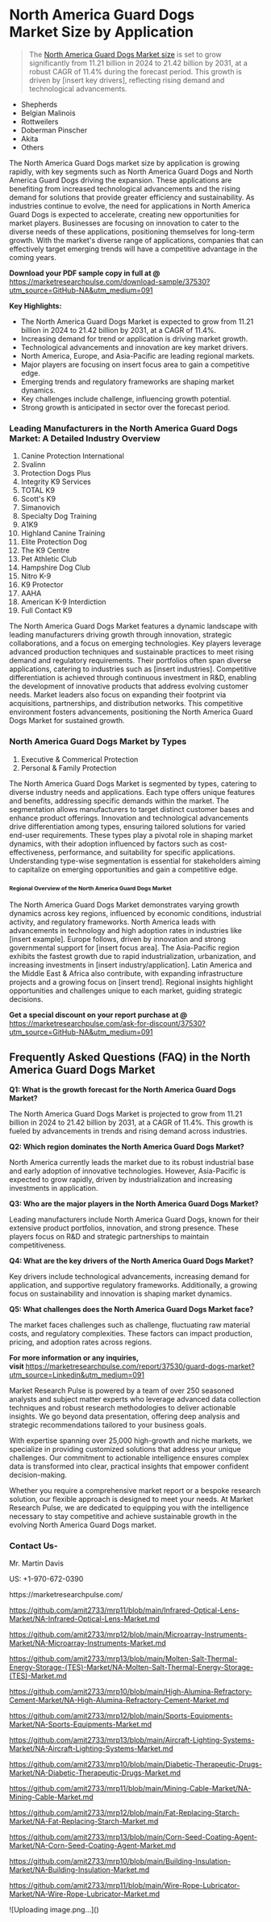 <h1>North America Guard Dogs Market&nbsp;Size by Application</h1><blockquote><p>The <a href="https://marketresearchpulse.com/download-sample/37530?utm_source=GitHub-NA&amp;utm_medium=091">North America Guard Dogs Market size</a> is set to grow significantly from 11.21 billion in 2024 to 21.42 billion by 2031, at a robust CAGR of 11.4% during the forecast period. This growth is driven by [insert key drivers], reflecting rising demand and technological advancements.</p></blockquote><ul><li>Shepherds<li> Belgian Malinois<li> Rottweilers<li> Doberman Pinscher<li> Akita<li> Others</li></ul><p>The North America Guard Dogs market size by application is growing rapidly, with key segments such as North America Guard Dogs and North America Guard Dogs driving the expansion. These applications are benefiting from increased technological advancements and the rising demand for solutions that provide greater efficiency and sustainability. As industries continue to evolve, the need for applications in North America Guard Dogs is expected to accelerate, creating new opportunities for market players. Businesses are focusing on innovation to cater to the diverse needs of these applications, positioning themselves for long-term growth. With the market's diverse range of applications, companies that can effectively target emerging trends will have a competitive advantage in the coming years.</p><p><strong>Download your PDF sample copy in full at @ </strong><a href="https://marketresearchpulse.com/download-sample/37530?utm_source=GitHub-NA&amp;utm_medium=091">https://marketresearchpulse.com/download-sample/37530?utm_source=GitHub-NA&amp;utm_medium=091</a></p><p><strong>Key Highlights: </strong></p><ul><li>The North America Guard Dogs Market is expected to grow from 11.21 billion in 2024 to 21.42 billion by 2031, at a CAGR of 11.4%.</li><li>Increasing demand for trend or application is driving market growth.</li><li>Technological advancements and innovation are key market drivers.</li><li>North America, Europe, and Asia-Pacific are leading regional markets.</li><li>Major players are focusing on insert focus area to gain a competitive edge.</li><li>Emerging trends and regulatory frameworks are shaping market dynamics.</li><li>Key challenges include challenge, influencing growth potential.</li><li>Strong growth is anticipated in sector over the forecast period.</li></ul><h3>Leading Manufacturers in the North America Guard Dogs Market: A Detailed Industry Overview</h3><ol><li>Canine Protection International</li><li>Svalinn</li><li>Protection Dogs Plus</li><li>Integrity K9 Services</li><li>TOTAL K9</li><li>Scott's K9</li><li>Simanovich</li><li>Specialty Dog Training</li><li>A1K9</li><li>Highland Canine Training</li><li>Elite Protection Dog</li><li>The K9 Centre</li><li>Pet Athletic Club</li><li>Hampshire Dog Club</li><li>Nitro K-9</li><li>K9 Protector</li><li>AAHA</li><li>American K-9 Interdiction</li><li>Full Contact K9</li></ol><div class="flex max-w-full flex-col flex-grow"><div class="min-h-8 text-message flex w-full flex-col items-end gap-2 whitespace-normal break-words [.text-message+&amp;]:mt-5" dir="auto" data-message-author-role="assistant" data-message-id="fd8432e4-4910-450d-b182-61b7bfb0a01f" data-message-model-slug="gpt-4o"><div class="flex w-full flex-col gap-1 empty:hidden first:pt-[3px]"><div class="markdown prose w-full break-words dark:prose-invert light"><p>The North America Guard Dogs Market features a dynamic landscape with leading manufacturers driving growth through innovation, strategic collaborations, and a focus on emerging technologies. Key players leverage advanced production techniques and sustainable practices to meet rising demand and regulatory requirements. Their portfolios often span diverse applications, catering to industries such as [insert industries]. Competitive differentiation is achieved through continuous investment in R&amp;D, enabling the development of innovative products that address evolving customer needs. Market leaders also focus on expanding their footprint via acquisitions, partnerships, and distribution networks. This competitive environment fosters advancements, positioning the North America Guard Dogs Market for sustained growth.</p></div></div></div></div><h3>North America Guard Dogs Market by Types</h3><ol><li>Executive & Commerical Protection<li> Personal & Family Protection</li></ol><div class="flex max-w-full flex-col flex-grow"><div class="min-h-8 text-message flex w-full flex-col items-end gap-2 whitespace-normal break-words [.text-message+&amp;]:mt-5" dir="auto" data-message-author-role="assistant" data-message-id="084470be-0bb7-4664-bddf-5156b4f41249" data-message-model-slug="gpt-4o-mini"><div class="flex w-full flex-col gap-1 empty:hidden first:pt-[3px]"><div class="markdown prose w-full break-words dark:prose-invert light"><p>The North America Guard Dogs Market is segmented by types, catering to diverse industry needs and applications. Each type offers unique features and benefits, addressing specific demands within the market. The segmentation allows manufacturers to target distinct customer bases and enhance product offerings. Innovation and technological advancements drive differentiation among types, ensuring tailored solutions for varied end-user requirements. These types play a pivotal role in shaping market dynamics, with their adoption influenced by factors such as cost-effectiveness, performance, and suitability for specific applications. Understanding type-wise segmentation is essential for stakeholders aiming to capitalize on emerging opportunities and gain a competitive edge.</p></div></div></div></div><h3><span style="font-size: 11px;">Regional Overview of the North America Guard Dogs Market</span></h3><div class="flex max-w-full flex-col flex-grow"><div class="min-h-8 text-message flex w-full flex-col items-end gap-2 whitespace-normal break-words [.text-message+&amp;]:mt-5" dir="auto" data-message-author-role="assistant" data-message-id="e9038762-ce64-4e30-91c9-9bd413514231" data-message-model-slug="gpt-4o-mini"><div class="flex w-full flex-col gap-1 empty:hidden first:pt-[3px]"><div class="markdown prose w-full break-words dark:prose-invert light"><p>The North America Guard Dogs Market demonstrates varying growth dynamics across key regions, influenced by economic conditions, industrial activity, and regulatory frameworks. North America leads with advancements in technology and high adoption rates in industries like [insert example]. Europe follows, driven by innovation and strong governmental support for [insert focus area]. The Asia-Pacific region exhibits the fastest growth due to rapid industrialization, urbanization, and increasing investments in [insert industry/application]. Latin America and the Middle East &amp; Africa also contribute, with expanding infrastructure projects and a growing focus on [insert trend]. Regional insights highlight opportunities and challenges unique to each market, guiding strategic decisions.</p></div></div></div></div><p><strong>Get a special discount on your report purchase at @ </strong><a href="https://marketresearchpulse.com/ask-for-discount/37530?utm_source=GitHub-NA&amp;utm_medium=091">https://marketresearchpulse.com/ask-for-discount/37530?utm_source=GitHub-NA&amp;utm_medium=091</a></p><h2>Frequently Asked Questions (FAQ) in the North America Guard Dogs Market</h2><p><strong>Q1: What is the growth forecast for the North America Guard Dogs Market?</strong></p><p>The North America Guard Dogs Market is projected to grow from 11.21 billion in 2024 to 21.42 billion by 2031, at a CAGR of 11.4%. This growth is fueled by advancements in trends and rising demand across industries.</p><p><strong>Q2: Which region dominates the North America Guard Dogs Market?</strong></p><p>North America currently leads the market due to its robust industrial base and early adoption of innovative technologies. However, Asia-Pacific is expected to grow rapidly, driven by industrialization and increasing investments in application.</p><p><strong>Q3: Who are the major players in the North America Guard Dogs Market?</strong></p><p>Leading manufacturers include North America Guard Dogs, known for their extensive product portfolios, innovation, and strong presence. These players focus on R&amp;D and strategic partnerships to maintain competitiveness.</p><p><strong>Q4: What are the key drivers of the North America Guard Dogs Market?</strong></p><p>Key drivers include technological advancements, increasing demand for application, and supportive regulatory frameworks. Additionally, a growing focus on sustainability and innovation is shaping market dynamics.</p><p><strong>Q5: What challenges does the North America Guard Dogs Market face?</strong></p><p>The market faces challenges such as challenge, fluctuating raw material costs, and regulatory complexities. These factors can impact production, pricing, and adoption rates across regions.</p><p><strong>For more information or any inquiries, visit&nbsp;</strong><a href="https://marketresearchpulse.com/report/37530/guard-dogs-market?utm_source=Linkedin&utm_medium=091">https://marketresearchpulse.com/report/37530/guard-dogs-market?utm_source=Linkedin&utm_medium=091</a></p><p>Market Research Pulse is powered by a team of over 250 seasoned analysts and subject matter experts who leverage advanced data collection techniques and robust research methodologies to deliver actionable insights. We go beyond data presentation, offering deep analysis and strategic recommendations tailored to your business goals.</p><p>With expertise spanning over 25,000 high-growth and niche markets, we specialize in providing customized solutions that address your unique challenges. Our commitment to actionable intelligence ensures complex data is transformed into clear, practical insights that empower confident decision-making.</p><p>Whether you require a comprehensive market report or a bespoke research solution, our flexible approach is designed to meet your needs. At Market Research Pulse, we are dedicated to equipping you with the intelligence necessary to stay competitive and achieve sustainable growth in the evolving North America Guard Dogs market.</p><h3><strong>Contact Us-</strong></h3><p>Mr. Martin Davis</p><p>US: +1-970-672-0390</p><p>https://marketresearchpulse.com/</p><p><a href="https://github.com/amit2733/mrp11/blob/main/Infrared-Optical-Lens-Market/NA-Infrared-Optical-Lens-Market.md">https://github.com/amit2733/mrp11/blob/main/Infrared-Optical-Lens-Market/NA-Infrared-Optical-Lens-Market.md</a></p><p><a href="https://github.com/amit2733/mrp12/blob/main/Microarray-Instruments-Market/NA-Microarray-Instruments-Market.md">https://github.com/amit2733/mrp12/blob/main/Microarray-Instruments-Market/NA-Microarray-Instruments-Market.md</a></p><p><a href="https://github.com/amit2733/mrp13/blob/main/Molten-Salt-Thermal-Energy-Storage-(TES)-Market/NA-Molten-Salt-Thermal-Energy-Storage-(TES)-Market.md">https://github.com/amit2733/mrp13/blob/main/Molten-Salt-Thermal-Energy-Storage-(TES)-Market/NA-Molten-Salt-Thermal-Energy-Storage-(TES)-Market.md</a></p><p><a href="https://github.com/amit2733/mrp10/blob/main/High-Alumina-Refractory-Cement-Market/NA-High-Alumina-Refractory-Cement-Market.md">https://github.com/amit2733/mrp10/blob/main/High-Alumina-Refractory-Cement-Market/NA-High-Alumina-Refractory-Cement-Market.md</a></p><p><a href="https://github.com/amit2733/mrp12/blob/main/Sports-Equipments-Market/NA-Sports-Equipments-Market.md">https://github.com/amit2733/mrp12/blob/main/Sports-Equipments-Market/NA-Sports-Equipments-Market.md</a></p><p><a href="https://github.com/amit2733/mrp13/blob/main/Aircraft-Lighting-Systems-Market/NA-Aircraft-Lighting-Systems-Market.md">https://github.com/amit2733/mrp13/blob/main/Aircraft-Lighting-Systems-Market/NA-Aircraft-Lighting-Systems-Market.md</a></p><p><a href="https://github.com/amit2733/mrp10/blob/main/Diabetic-Therapeutic-Drugs-Market/NA-Diabetic-Therapeutic-Drugs-Market.md">https://github.com/amit2733/mrp10/blob/main/Diabetic-Therapeutic-Drugs-Market/NA-Diabetic-Therapeutic-Drugs-Market.md</a></p><p><a href="https://github.com/amit2733/mrp11/blob/main/Mining-Cable-Market/NA-Mining-Cable-Market.md">https://github.com/amit2733/mrp11/blob/main/Mining-Cable-Market/NA-Mining-Cable-Market.md</a></p><p><a href="https://github.com/amit2733/mrp12/blob/main/Fat-Replacing-Starch-Market/NA-Fat-Replacing-Starch-Market.md">https://github.com/amit2733/mrp12/blob/main/Fat-Replacing-Starch-Market/NA-Fat-Replacing-Starch-Market.md</a></p><p><a href="https://github.com/amit2733/mrp13/blob/main/Corn-Seed-Coating-Agent-Market/NA-Corn-Seed-Coating-Agent-Market.md">https://github.com/amit2733/mrp13/blob/main/Corn-Seed-Coating-Agent-Market/NA-Corn-Seed-Coating-Agent-Market.md</a></p><p><a href="https://github.com/amit2733/mrp10/blob/main/Building-Insulation-Market/NA-Building-Insulation-Market.md">https://github.com/amit2733/mrp10/blob/main/Building-Insulation-Market/NA-Building-Insulation-Market.md</a></p><p><a href="https://github.com/amit2733/mrp11/blob/main/Wire-Rope-Lubricator-Market/NA-Wire-Rope-Lubricator-Market.md">https://github.com/amit2733/mrp11/blob/main/Wire-Rope-Lubricator-Market/NA-Wire-Rope-Lubricator-Market.md</a></p>
![Uploading image.png…]()
